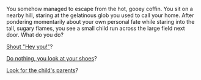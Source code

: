 You somehow managed to escape from the hot, gooey coffin.  You sit on a nearby hill, staring at the gelatinous
glob you used to call your home.  After pondering momentarily about your own personal fate while staring into
the tall, sugary flames, you see a small child run across the large field next door.
What do you do?

[Shout "Hey you!"](shout/child-wave.md)?

[Do nothing, you look at your shoes](nothing/nothing.md)?

[Look for the child's parents](find-parents/find-parents.md)?
